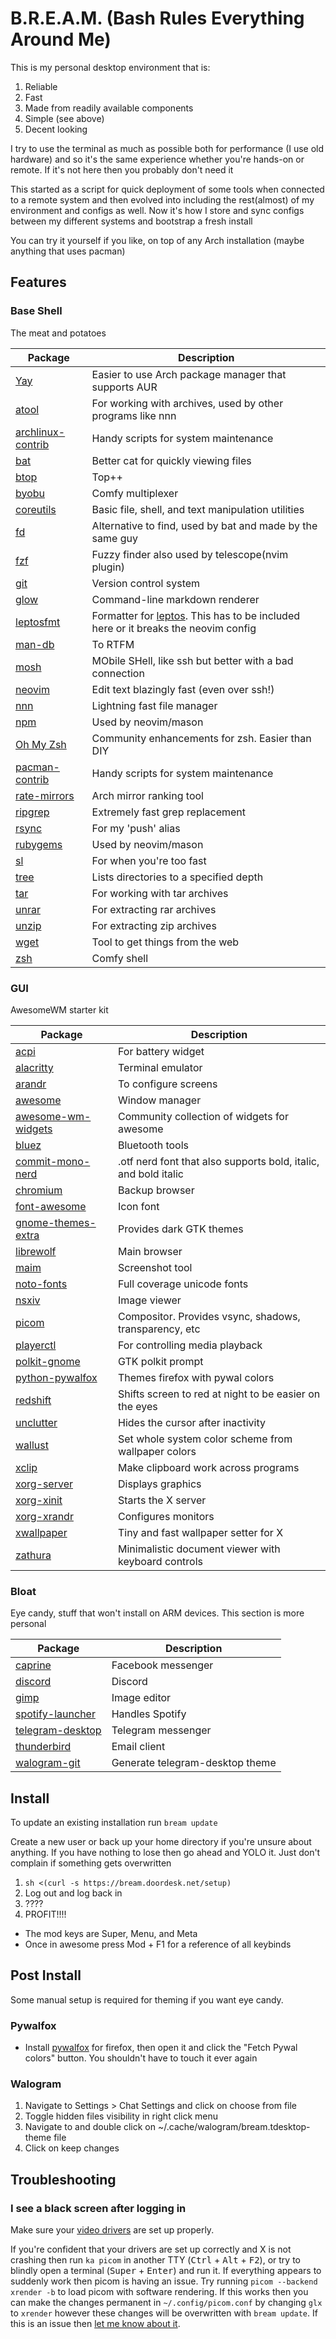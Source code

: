 # B.R.E.A.M. (Bash Rules Everything Around Me)

This is my personal desktop environment that is:

1. Reliable
1. Fast
1. Made from readily available components
1. Simple (see above)
1. Decent looking

I try to use the terminal as much as possible both for performance (I use old hardware) and so it's the same experience whether you're hands-on or remote. If it's not here then you probably don't need it

This started as a script for quick deployment of some tools when connected to a remote system and then evolved into including the rest(almost) of my environment and configs as well. Now it's how I store and sync configs between my different systems and bootstrap a fresh install

You can try it yourself if you like, on top of any Arch installation (maybe anything that uses pacman)

## Features

### Base Shell

The meat and potatoes

| Package                                                              | Description                                                                                                              |
| -------------------------------------------------------------------- | ------------------------------------------------------------------------------------------------------------------------ |
| [Yay](https://github.com/Jguer/yay)                                  | Easier to use Arch package manager that supports AUR                                                                     |
| [atool](https://www.nongnu.org/atool)                                | For working with archives, used by other programs like nnn                                                               |
| [archlinux-contrib](https://github.com/archlinux/contrib)            | Handy scripts for system maintenance                                                                                     |
| [bat](https://github.com/sharkdp/bat)                                | Better cat for quickly viewing files                                                                                     |
| [btop](https://github.com/aristocratos/btop)                         | Top++                                                                                                                    |
| [byobu](https://www.byobu.org/)                                      | Comfy multiplexer                                                                                                        |
| [coreutils](https://www.gnu.org/software/coreutils/)                 | Basic file, shell, and text manipulation utilities                                                                       |
| [fd](https://github.com/sharkdp/fd)                                  | Alternative to find, used by bat and made by the same guy                                                                |
| [fzf](https://github.com/junegunn/fzf)                               | Fuzzy finder also used by telescope(nvim plugin)                                                                         |
| [git](https://git-scm.com/)                                          | Version control system                                                                                                   |
| [glow](https://github.com/charmbracelet/glow)                        | Command-line markdown renderer                                                                                           |
| [leptosfmt](https://github.com/bram209/leptosfmt)                    | Formatter for [leptos](https://github.com/leptos-rs/leptos). This has to be included here or it breaks the neovim config |
| [man-db](https://man-db.nongnu.org/)                                 | To RTFM                                                                                                                  |
| [mosh](https://mosh.org/)                                            | MObile SHell, like ssh but better with a bad connection                                                                  |
| [neovim](https://github.com/neovim/neovim)                           | Edit text blazingly fast (even over ssh!)                                                                                |
| [nnn](https://github.com/jarun/nnn)                                  | Lightning fast file manager                                                                                              |
| [npm](https://www.npmjs.com/)                                        | Used by neovim/mason                                                                                                     |
| [Oh My Zsh](https://github.com/ohmyzsh/ohmyzsh)                      | Community enhancements for zsh. Easier than DIY                                                                          |
| [pacman-contrib](https://gitlab.archlinux.org/pacman/pacman-contrib) | Handy scripts for system maintenance                                                                                     |
| [rate-mirrors](https://github.com/westandskif/rate-mirrors)          | Arch mirror ranking tool                                                                                                 |
| [ripgrep](https://github.com/BurntSushi/ripgrep)                     | Extremely fast grep replacement                                                                                          |
| [rsync](https://rsync.samba.org/)                                    | For my 'push' alias                                                                                                      |
| [rubygems](https://rubygems.org/)                                    | Used by neovim/mason                                                                                                     |
| [sl](https://github.com/eyJhb/sl)                                    | For when you're too fast                                                                                                 |
| [tree](https://gitlab.com/OldManProgrammer/unix-tree)                | Lists directories to a specified depth                                                                                   |
| [tar](https://www.gnu.org/software/tar/)                             | For working with tar archives                                                                                            |
| [unrar](https://www.rarlab.com/rar_add.htm)                          | For extracting rar archives                                                                                              |
| [unzip](http://infozip.sourceforge.net/UnZip.html)                   | For extracting zip archives                                                                                              |
| [wget](https://www.gnu.org/software/wget/wget.html)                  | Tool to get things from the web                                                                                          |
| [zsh](https://www.zsh.org/)                                          | Comfy shell                                                                                                              |

### GUI

AwesomeWM starter kit

| Package                                                                   | Description                                                     |
| ------------------------------------------------------------------------- | --------------------------------------------------------------- |
| [acpi](https://wiki.archlinux.org/title/ACPI_modules)                     | For battery widget                                              |
| [alacritty](https://github.com/alacritty/alacritty)                       | Terminal emulator                                               |
| [arandr](https://christian.amsuess.com/tools/arandr)                      | To configure screens                                            |
| [awesome](https://awesomewm.org/)                                         | Window manager                                                  |
| [awesome-wm-widgets](https://github.com/streetturtle/awesome-wm-widgets)  | Community collection of widgets for awesome                     |
| [bluez](https://www.bluez.org/)                                           | Bluetooth tools                                                 |
| [commit-mono-nerd](https://github.com/ryanoasis/nerd-fonts)               | .otf nerd font that also supports bold, italic, and bold italic |
| [chromium](https://www.chromium.org/Home/)                                | Backup browser                                                  |
| [font-awesome](https://fontawesome.com/)                                  | Icon font                                                       |
| [gnome-themes-extra](https://gitlab.gnome.org/Archive/gnome-themes-extra) | Provides dark GTK themes                                        |
| [librewolf](https://librewolf.net/)                                       | Main browser                                                    |
| [maim](https://github.com/naelstrof/maim)                                 | Screenshot tool                                                 |
| [noto-fonts](https://en.wikipedia.org/wiki/Noto_fonts)                    | Full coverage unicode fonts                                     |
| [nsxiv](https://nsxiv.codeberg.page/)                                     | Image viewer                                                    |
| [picom](https://github.com/yshui/picom)                                   | Compositor. Provides vsync, shadows, transparency, etc          |
| [playerctl](https://github.com/altdesktop/playerctl)                      | For controlling media playback                                  |
| [polkit-gnome](https://wiki.archlinux.org/title/Polkit)                   | GTK polkit prompt                                               |
| [python-pywalfox](https://github.com/frewacom/pywalfox)                   | Themes firefox with pywal colors                                |
| [redshift](https://github.com/jonls/redshift)                             | Shifts screen to red at night to be easier on the eyes          |
| [unclutter](https://github.com/Airblader/unclutter-xfixes)                | Hides the cursor after inactivity                               |
| [wallust](https://codeberg.org/explosion-mental/wallust)                  | Set whole system color scheme from wallpaper colors             |
| [xclip](https://github.com/astrand/xclip)                                 | Make clipboard work across programs                             |
| [xorg-server](https://wiki.archlinux.org/title/Xorg)                      | Displays graphics                                               |
| [xorg-xinit](https://wiki.archlinux.org/title/Xinit)                      | Starts the X server                                             |
| [xorg-xrandr](https://wiki.archlinux.org/title/xrandr)                    | Configures monitors                                             |
| [xwallpaper](https://github.com/stoeckmann/xwallpaper)                    | Tiny and fast wallpaper setter for X                            |
| [zathura](https://pwmt.org/projects/zathura/)                             | Minimalistic document viewer with keyboard controls             |

### Bloat

Eye candy, stuff that won't install on ARM devices. This section is more personal

| Package                                                        | Description                     |
| -------------------------------------------------------------- | ------------------------------- |
| [caprine](https://sindresorhus.com/caprine/)                   | Facebook messenger              |
| [discord](https://discord.com/)                                | Discord                         |
| [gimp](https://www.gimp.org/)                                  | Image editor                    |
| [spotify-launcher](https://github.com/kpcyrd/spotify-launcher) | Handles Spotify                 |
| [telegram-desktop](https://telegram.org/)                      | Telegram messenger              |
| [thunderbird](https://www.thunderbird.net)                     | Email client                    |
| [walogram-git](https://codeberg.org/thirtysix/walogram)        | Generate telegram-desktop theme |

## Install

To update an existing installation run `bream update`

Create a new user or back up your home directory if you're unsure about anything. If you have nothing to lose then go ahead and YOLO it. Just don't complain if something gets overwritten

1. `sh <(curl -s https://bream.doordesk.net/setup)`
1. Log out and log back in
1. ????
1. PROFIT!!!!

- The mod keys are Super, Menu, and Meta
- Once in awesome press Mod + F1 for a reference of all keybinds

## Post Install

Some manual setup is required for theming if you want eye candy.

### Pywalfox

- Install [pywalfox](https://addons.mozilla.org/en-US/firefox/addon/pywalfox/) for firefox, then open it and click the "Fetch Pywal colors" button. You shouldn't have to touch it ever again

### Walogram

1. Navigate to Settings > Chat Settings and click on choose from file
1. Toggle hidden files visibility in right click menu
1. Navigate to and double click on ~/.cache/walogram/bream.tdesktop-theme file
1. Click on keep changes

## Troubleshooting

### I see a black screen after logging in

Make sure your [video drivers](https://wiki.archlinux.org/title/Xorg#Driver_installation) are set up properly.

If you're confident that your drivers are set up correctly and X is not crashing then run `ka picom` in another TTY (<kbd>Ctrl</kbd> + <kbd>Alt</kbd> + <kbd>F2</kbd>), or try to blindly open a terminal (<kbd>Super</kbd> + <kbd>Enter</kbd>) and run it. If everything appears to suddenly work then picom is having an issue. Try running `picom --backend xrender -b` to load picom with software rendering. If this works then you can make the changes permanent in `~/.config/picom.conf` by changing `glx` to `xrender` however these changes will be overwritten with `bream update`. If this is an issue then [let me know about it](https://git.doordesk.net/adam/bream/issues).
